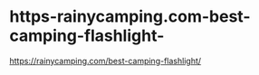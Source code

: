 # https-rainycamping.com-best-camping-flashlight-
https://rainycamping.com/best-camping-flashlight/
